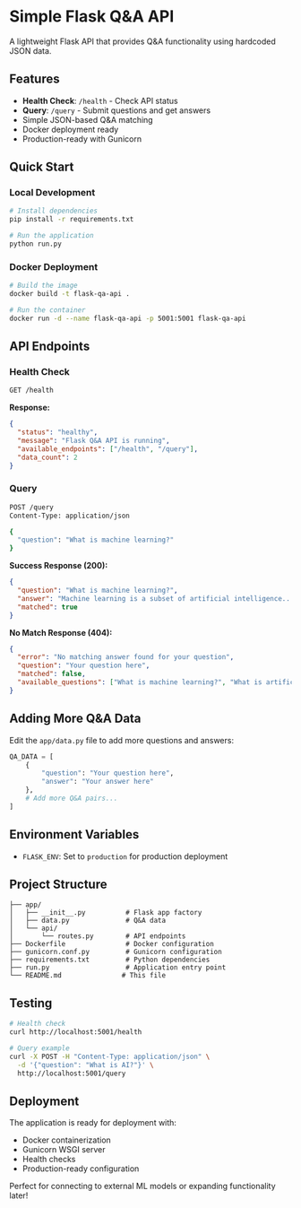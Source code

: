 # Simple Flask Q&A API

A lightweight Flask API that provides Q&A functionality using hardcoded JSON data.

## Features

- **Health Check**: `/health` - Check API status
- **Query**: `/query` - Submit questions and get answers
- Simple JSON-based Q&A matching
- Docker deployment ready
- Production-ready with Gunicorn

## Quick Start

### Local Development

```bash
# Install dependencies
pip install -r requirements.txt

# Run the application
python run.py
```

### Docker Deployment

```bash
# Build the image
docker build -t flask-qa-api .

# Run the container
docker run -d --name flask-qa-api -p 5001:5001 flask-qa-api
```

## API Endpoints

### Health Check
```bash
GET /health
```

**Response:**
```json
{
  "status": "healthy",
  "message": "Flask Q&A API is running",
  "available_endpoints": ["/health", "/query"],
  "data_count": 2
}
```

### Query
```bash
POST /query
Content-Type: application/json

{
  "question": "What is machine learning?"
}
```

**Success Response (200):**
```json
{
  "question": "What is machine learning?",
  "answer": "Machine learning is a subset of artificial intelligence...",
  "matched": true
}
```

**No Match Response (404):**
```json
{
  "error": "No matching answer found for your question",
  "question": "Your question here",
  "matched": false,
  "available_questions": ["What is machine learning?", "What is artificial intelligence?"]
}
```

## Adding More Q&A Data

Edit the `app/data.py` file to add more questions and answers:

```python
QA_DATA = [
    {
        "question": "Your question here",
        "answer": "Your answer here"
    },
    # Add more Q&A pairs...
]
```

## Environment Variables

- `FLASK_ENV`: Set to `production` for production deployment

## Project Structure

```
├── app/
│   ├── __init__.py          # Flask app factory
│   ├── data.py              # Q&A data
│   └── api/
│       └── routes.py        # API endpoints
├── Dockerfile               # Docker configuration
├── gunicorn.conf.py         # Gunicorn configuration
├── requirements.txt         # Python dependencies
├── run.py                   # Application entry point
└── README.md               # This file
```

## Testing

```bash
# Health check
curl http://localhost:5001/health

# Query example
curl -X POST -H "Content-Type: application/json" \
  -d '{"question": "What is AI?"}' \
  http://localhost:5001/query
```

## Deployment

The application is ready for deployment with:
- Docker containerization
- Gunicorn WSGI server
- Health checks
- Production-ready configuration

Perfect for connecting to external ML models or expanding functionality later! 